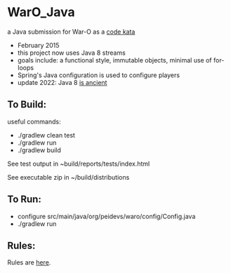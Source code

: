 
WarO_Java
=========

a Java submission for War-O as a [code kata](https://en.wikipedia.org/wiki/Kata_(programming))

- February 2015 
- this project now uses Java 8 streams
- goals include: a functional style, immutable objects, minimal use of for-loops
- Spring's Java configuration is used to configure players
- update 2022: Java 8 [is ancient](https://howoldisjava8.today/en/)

To Build:
---------

useful commands:

- ./gradlew clean test
- ./gradlew run
- ./gradlew build

See test output in ~build/reports/tests/index.html

See executable zip in ~/build/distributions

To Run:
---------

- configure src/main/java/org/peidevs/waro/config/Config.java
- ./gradlew run

Rules:
---------

Rules are [here](Rules.md).
